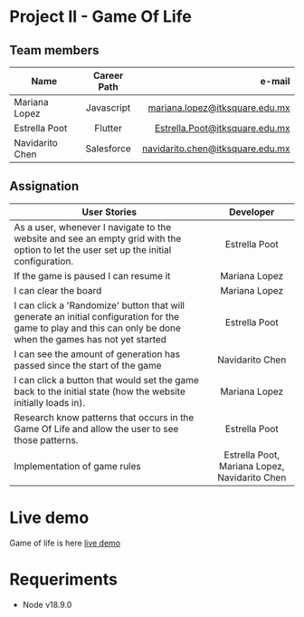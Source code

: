 # Project II - Game Of Life

## Team members

| Name | Career Path | e-mail |
| ---- | :---------: | -----: |
| Mariana Lopez | Javascript | mariana.lopez@itksquare.edu.mx |
| Estrella Poot | Flutter | Estrella.Poot@itksquare.edu.mx |
| Navidarito Chen | Salesforce | navidarito.chen@itksquare.edu.mx |

## Assignation 

| User Stories |    Developer    |
| ------------ | :-------------: |
| As a user, whenever I navigate to the website and see an empty grid with the option to let the user set up the initial configuration. | Estrella Poot |
| If the game is paused I can resume it | Mariana Lopez |
| I can clear the board | Mariana Lopez |
| I can click a 'Randomize' button that will generate an initial configuration for the game to play and this can only be done when the games has not yet started | Estrella Poot |
| I can see the amount of generation has passed since the start of the game | Navidarito Chen |
| I can click a button that would set the game back to the initial state (how the website initially loads in). | Mariana Lopez |
| Research know patterns that occurs in the Game Of Life and allow the  user to see those patterns. | Estrella Poot |
| Implementation of game rules|  Estrella Poot, Mariana Lopez, Navidarito Chen |

# Live demo

Game of life is here [live demo](https://estrellapoot-ksquare.github.io/project2_conway/)

# Requeriments
- Node v18.9.0

